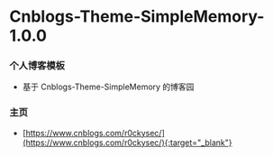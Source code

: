 # Cnblogs-Theme-SimpleMemory-1.0.0

### 个人博客模板

- 基于 Cnblogs-Theme-SimpleMemory 的博客园

### 主页

- [https://www.cnblogs.com/r0ckysec/](https://www.cnblogs.com/r0ckysec/){:target="_blank"}

